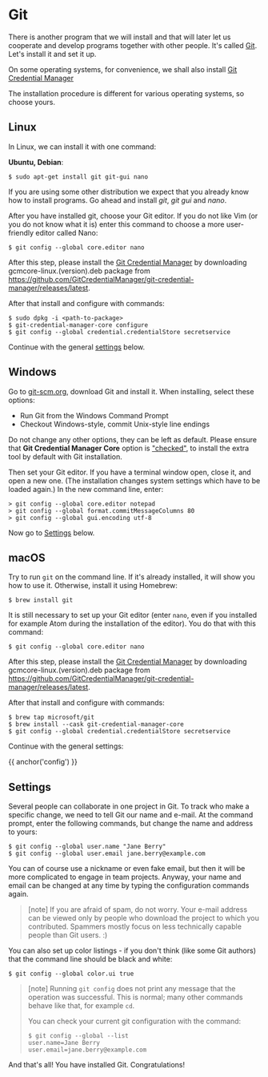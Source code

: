 # Git

There is another program that we will install and that will later let us cooperate
and develop programs together with other people. It's called [Git](https://git-scm.com/).
Let's install it and set it up.

On some operating systems, for convenience, we shall also install [Git Credential Manager](https://github.com/GitCredentialManager/git-credential-manager)

The installation procedure is different for various operating systems, so choose yours.

## Linux

In Linux, we can install it with one command:

**Ubuntu, Debian**:

```console
$ sudo apt-get install git git-gui nano
```

If you are using some other distribution we expect that you already know
how to install programs. Go ahead and install *git*, *git gui* and *nano*.

After you have installed git, choose your Git editor.
If you do not like Vim (or you do not know what it is)
enter this command to choose a more user-friendly editor called Nano:

```console
$ git config --global core.editor nano
```

After this step, please install the [Git Credential Manager](https://github.com/GitCredentialManager/git-credential-manager) by downloading gcmcore-linux.(version).deb package from https://github.com/GitCredentialManager/git-credential-manager/releases/latest.

After that install and configure with commands:

```console
$ sudo dpkg -i <path-to-package>
$ git-credential-manager-core configure
$ git config --global credential.credentialStore secretservice
```

Continue with the general [settings](#config) below.


## Windows

Go to [git-scm.org](https://git-scm.org), download Git and install it.
When installing, select these options:

* Run Git from the Windows Command Prompt
* Checkout Windows-style, commit Unix-style line endings

Do not change any other options, they can be left as default.
Please ensure that **Git Credential Manager Core** option is ["checked"](https://github.com/GitCredentialManager/git-credential-manager#windows), to install the extra tool by default with Git installation.

Then set your Git editor.
If you have a terminal window open, close it, and open a new one.
(The installation changes system settings which have to be loaded again.)
In the new command line, enter:

```console
> git config --global core.editor notepad
> git config --global format.commitMessageColumns 80
> git config --global gui.encoding utf-8
```

Now go to [Settings](#config) below.


## macOS

Try to run `git` on the command line.
If it's already installed, it will show you how to use it.
Otherwise, install it using Homebrew:

```console
$ brew install git
```

It is still necessary to set up your Git editor (enter `nano`,
even if you installed for example Atom during the installation of the editor).
You do that with this command:

```console
$ git config --global core.editor nano
```

After this step, please install the [Git Credential Manager](https://github.com/GitCredentialManager/git-credential-manager) by downloading gcmcore-linux.(version).deb package from https://github.com/GitCredentialManager/git-credential-manager/releases/latest.

After that install and configure with commands:

```console
$ brew tap microsoft/git
$ brew install --cask git-credential-manager-core
$ git config --global credential.credentialStore secretservice
```

Continue with the general settings:


{{ anchor('config') }}
## Settings

Several people can collaborate in one project in Git.
To track who make a specific change, we need to
tell Git our name and e-mail.
At the command prompt, enter the following commands, but change the
name and address to yours:

```console
$ git config --global user.name "Jane Berry"
$ git config --global user.email jane.berry@example.com
```

You can of course use a nickname or even
fake email, but then it will be more complicated to
engage in team projects.
Anyway, your name and email can be changed at any time
by typing the configuration commands again.

> [note]
> If you are afraid of spam, do not worry.
> Your e-mail address can be viewed only by people who download the project
> to which you contributed.
> Spammers mostly focus on less technically capable people than Git users. :)

You can also set up color listings - if you don't think
(like some Git authors) that the command line should be black and white:

```console
$ git config --global color.ui true
```

> [note]
> Running `git config` does not print any message that the operation was successful.
> This is normal; many other commands behave like that, for example `cd`.
>
> You can check your current git configuration with the command:
>
> ```console
> $ git config --global --list
> user.name=Jane Berry
> user.email=jane.berry@example.com
> ```

And that's all! You have installed Git. Congratulations!
